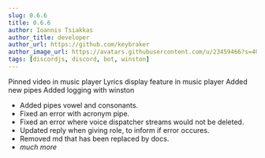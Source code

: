 ```yaml
---
slug: 0.6.6
title: 0.6.6
author: Ioannis Tsiakkas
author_title: developer
author_url: https://github.com/keybraker
author_image_url: https://avatars.githubusercontent.com/u/23459466?s=400&u=dcee0bcfb1acb1136df98cedcdc5c77000e402c8&v=4
tags: [discordjs, discord, bot, winston]
---
```


Pinned video in music player
Lyrics display feature in music player
Added new pipes
Added logging with winston

<!--truncate-->

* Added pipes vowel and consonants.
* Fixed an error with acronym pipe.
* Fixed an error where voice dispatcher streams would not be deleted.
* Updated reply when giving role, to inform if error occures.
* Removed md that has been replaced by docs.
* _much more_
